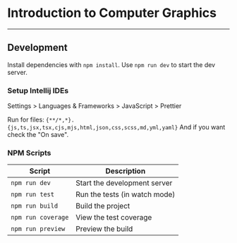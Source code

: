# Introduction to Computer Graphics

---

## Development

Install dependencies with `npm install`.
Use `npm run dev` to start the dev server.

### Setup Intellij IDEs

Settings > Languages & Frameworks > JavaScript > Prettier

Run for files: `{**/*,*}.{js,ts,jsx,tsx,cjs,mjs,html,json,css,scss,md,yml,yaml}`
And if you want check the "On save".

### NPM Scripts

| Script             | Description                   |
| ------------------ | ----------------------------- |
| `npm run dev`      | Start the development server  |
| `npm run test`     | Run the tests (in watch mode) |
| `npm run build`    | Build the project             |
| `npm run coverage` | View the test coverage        |
| `npm run preview`  | Preview the build             |
